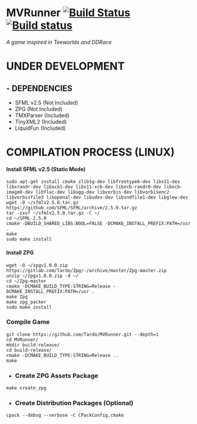 # MVRunner [![Build Status](https://travis-ci.org/Tardo/MVRunner.svg?branch=master)](https://travis-ci.org/Tardo/MVRunner) [![Build status](https://ci.appveyor.com/api/projects/status/5xiw82neaa8ihqkv?svg=true)](https://ci.appveyor.com/project/Tardo/mvrunner)
_A game inspired in Teeworlds and DDRace_

# **UNDER DEVELOPMENT**

## - DEPENDENCIES
- SFML v2.5 (Not Included)
- ZPG (Not Included)
- TMXParser (Included)
- TinyXML2 (Included)
- LiquidFun (Included)

# COMPILATION PROCESS (LINUX)
#### Install SFML v2.5 (Static Mode)
```
sudo apt-get install cmake zlib1g-dev libfreetype6-dev libx11-dev libxrandr-dev libxcb1-dev libx11-xcb-dev libxcb-randr0-dev libxcb-image0-dev libflac-dev libogg-dev libvorbis-dev libvorbisenc2 libvorbisfile3 libopenal-dev libudev-dev libsndfile1-dev libglew-dev
wget -O ~/sfmlv2.5.0.tar.gz https://github.com/SFML/SFML/archive/2.5.0.tar.gz
tar -zxvf ~/sfmlv2.5.0.tar.gz -C ~/
cd ~/SFML-2.5.0
cmake -DBUILD_SHARED_LIBS:BOOL=FALSE -DCMAKE_INSTALL_PREFIX:PATH=/usr .
make
sudo make install
```
#### Install ZPG
```
wget -O ~/zpgv1.0.0.zip https://gitlab.com/Tardo/Zpg/-/archive/master/Zpg-master.zip
unzip ~/zpgv1.0.0.zip -d ~/
cd ~/Zpg-master
cmake -DCMAKE_BUILD_TYPE:STRING=Release -DCMAKE_INSTALL_PREFIX:PATH=/usr .
make Zpg
make zpg_packer
sudo make install
```
### Compile Game
```
git clone https://github.com/Tardo/MVRunner.git --depth=1
cd MVRunner/
mkdir build-release/
cd build-release/
cmake -DCMAKE_BUILD_TYPE:STRING=Release ..
make
```
-  ### Create ZPG Assets Package
  ```
  make create_zpg
  ```
-  ### Create Distribution Packages (Optional)
  ```
  cpack --debug --verbose -C CPackConfig.cmake
  ```
